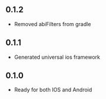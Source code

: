 ## 0.1.2
* Removed abiFilters from gradle

## 0.1.1
* Generated universal ios framework

## 0.1.0

* Ready for both IOS and Android
